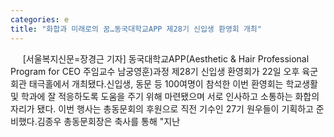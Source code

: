```yaml
---
categories: e
title: "화합과 미래로의 꿈…동국대학교APP 제28기 신입생 환영회 개최"
---
```

&nbsp;&nbsp;&nbsp;&nbsp; [서울복지신문=장경근 기자] 동국대학교APP(Aesthetic & Hair Professional Program for CEO 주임교수 남궁영훈)과정 제28기 신입생 환영회가 22일 오후 육군회관 태극홀에서 개최됐다.신입생, 동문 등 100여명이 참석한 이번 환영회는 학교생활 및 학과에 잘 적응하도록 도움을 주기 위해 마련됐으며 서로 인사하고 소통하는 화합의 자리가 됐다. 이번 행사는 총동문회의 후원으로 직전 기수인 27기 원우들이 기획하고 준비했다.김종우 총동문회장은 축사를 통해 "지난